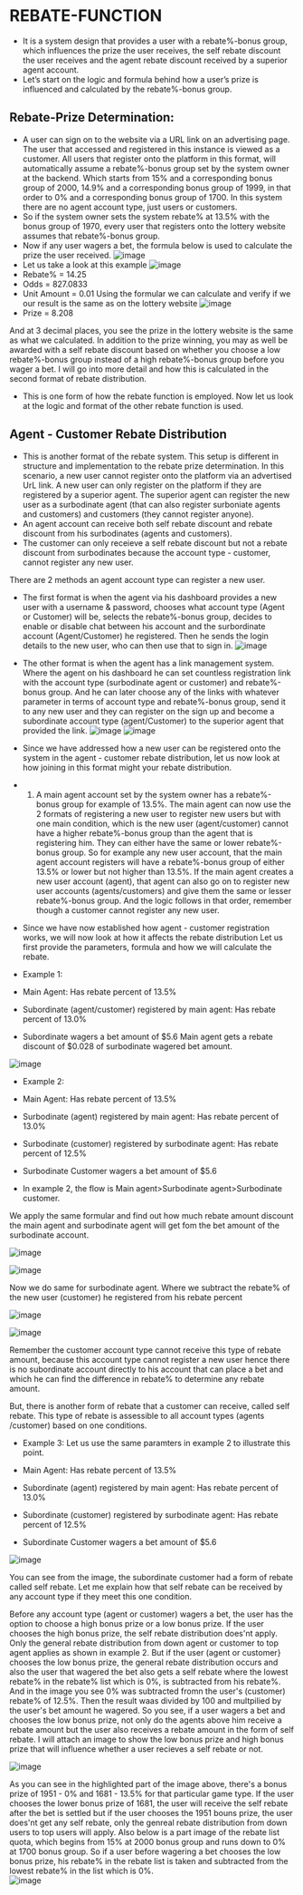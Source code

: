# REBATE-FUNCTION
- It is a system design that provides a user with a rebate%-bonus group, which influences the prize the user receives, the self rebate discount the user receives and the agent rebate discount received by a superior agent account.
- Let’s start on the logic and formula behind how a user’s prize is influenced and calculated by the rebate%-bonus group.
## Rebate-Prize Determination:
- A user can sign on to the website via a URL link on an advertising page. The user that accessed and registered in this instance is viewed as a customer. All users that register onto the platform in this format, will automatically assume a rebate%-bonus group set by the system owner at the backend. Which starts from 15% and a corresponding bonus group of 2000, 14.9% and a corresponding bonus group of 1999, in that order to 0% and a corresponding bonus group of 1700. In this system there are no agent account type, just users or customers.
- So if the system owner sets the system rebate% at 13.5% with the bonus group of 1970, every user that registers onto the lottery website assumes that rebate%-bonus group. 
- Now if any user wagers a bet, the formula below is used to calculate the prize the user received.
![image](https://github.com/user-attachments/assets/1322c721-d89a-4981-9507-1b45d9cddc6f)
- Let us take a look at this example
![image](https://github.com/user-attachments/assets/f1545f45-f752-41d6-a7b1-dce1f6273581)
- Rebate% = 14.25
- Odds = 827.0833
- Unit Amount = 0.01
Using the formular we can calculate and verify if we our result is the same as on the lottery website
![image](https://github.com/user-attachments/assets/eb70791c-be9a-477c-9dbc-aab32e6ba4f9)
- Prize = 8.208

And at 3 decimal places, you see the prize in the lottery website is the same as what we calculated.
In addition to the prize winning, you may as well be awarded with a self rebate discount based on whether you choose a low rebate%-bonus group instead of a high rebate%-bonus group before you wager a bet. I will go into more detail and how this is calculated in the second format of rebate distribution.  

- This is one form of how the rebate function is employed. Now let us look at the logic and format of the other rebate function is used.

## Agent - Customer Rebate Distribution
- This is another format of the rebate system. This setup is different in structure and implementation to the rebate prize determination. In this scenario, a new user cannot register onto the platform via an advertised UrL link. A new user can only register on the platform if they are registered by a superior agent. The superior agent can register the new user as a surbodinate agent (that can also register surboniate agents and customers) and customers (they cannot register anyone).
- An agent account can receive both self rebate discount and rebate discount from his surbodinates (agents and customers).
- The customer can only receieve a self rebate discount but not a rebate discount from surbodinates because the account type - customer, cannot register any new user.

There are 2 methods an agent account type can register a new user.

- The first format is when the agent via his dashboard provides a new user with a username & password, chooses what account type (Agent or Customer) will be, selects the rebate%-bonus group, decides to enable or disable chat between his account and the surbordinate account (Agent/Customer) he registered. Then he sends the login details to the new user, who can then use that to sign in.
![image](https://github.com/user-attachments/assets/b82c5def-adb8-4e6d-a96d-bbd0cf032ccb)


- The other format is when the agent has a link management system. Where the agent on his dashboard he can set countless registration link with the account type (surbodinate agent or customer) and rebate%-bonus group. And he can later choose any of the links with whatever parameter in terms of account type and rebate%-bonus group, send it to any new user and they can register on the sign up and become a subordinate account type (agent/Customer) to the superior agent that provided the link.
 ![image](https://github.com/user-attachments/assets/e11e6fea-d662-432b-8190-0071ce0d6d7a)
 ![image](https://github.com/user-attachments/assets/81c13ea9-351c-40c1-a25c-799b6c632364)

- Since we have addressed how a new user can be registered onto the system in the agent - customer rebate distribution, let us now look at how joining in this format might your rebate distribution.

- 1. A main agent account set by the system owner has a rebate%-bonus group for example of 13.5%. The main agent can now use the 2 formats of registering a new user to register new users but with one main condition, which is the new user (agent/customer) cannot have a higher rebate%-bonus group than the agent that is registering him. They can either have the same or lower rebate%-bonus group. So for example any new user account, that the main agent account registers will have a rebate%-bonus group of either 13.5% or lower but not higher than 13.5%. If the main agent creates a new user account (agent), that agent can also go on to register new user accounts (agents/customers) and give them the same or lesser rebate%-bonus group. And the logic follows in that order, remember though a customer cannot register any new user.
- Since we have now established how agent - customer registration works, we will now look at how it affects the rebate distribution
Let us first provide the parameters, formula and how we will calculate the rebate.
- Example 1:
- Main Agent: Has rebate percent of 13.5%
- Subordinate (agent/customer) registered by main agent: Has rebate percent of 13.0%
- Subordinate wagers a bet amount of $5.6
Main agent gets a rebate discount of $0.028 of surbodinate wagered bet amount.


![image](https://github.com/user-attachments/assets/41755531-c98b-4399-999c-067c19ef6c17)


- Example 2:
- Main Agent: Has rebate percent of 13.5%
- Surbodinate (agent) registered by main agent: Has rebate percent of 13.0%
- Surbodinate (customer) registered by surbodinate agent: Has rebate percent of 12.5%
- Surbodinate Customer wagers a bet amount of $5.6
  
- In example 2, the flow is Main agent>Surbodinate agent>Surbodinate customer.
  
We apply the same formular and find out how much rebate amount discount the main agent and surbodinate agent will get fom the bet amount of the surbodinate account.


![image](https://github.com/user-attachments/assets/7b021d85-832b-4639-8e04-65b8a65789a8)


![image](https://github.com/user-attachments/assets/a2ddf1fb-bb79-48f4-a243-58f796c2c39d)

Now we do same for surbodinate agent. Where we subtract the rebate% of the new user (customer) he registered from his rebate percent

![image](https://github.com/user-attachments/assets/85f2bc9f-80f5-4e60-891c-ebac9303a017)

![image](https://github.com/user-attachments/assets/474a754d-ea31-4faa-8b97-62885571c009)

Remember the customer account type cannot receive this type of rebate amount, because this account type cannot register a new user hence there is no subordinate account directly to his account that can place a bet and which he can find the difference in rebate% to determine any rebate amount.

But, there is another form of rebate that a customer can receive, called self rebate. This type of rebate is assessible to all account types (agents /customer) based on one conditions.

- Example 3:
Let us use the same paramters in example 2 to illustrate this point.

- Main Agent: Has rebate percent of 13.5%
- Subordinate (agent) registered by main agent: Has rebate percent of 13.0%
- Subordinate (customer) registered by surbodinate agent: Has rebate percent of 12.5%
- Subordinate Customer wagers a bet amount of $5.6

![image](https://github.com/user-attachments/assets/21cac027-3520-475d-aed7-80b3fc5ea512)

You can see from the image, the subordinate customer had a form of rebate called self rebate. Let me explain how that self rebate can be received by any account type if they meet this one condition.

Before any account type (agent or customer) wagers a bet, the user has the option to choose a high bonus prize or a low bonus prize. If the user chooses the high bonus prize, the self rebate distribution does'nt apply. Only the general rebate distribution from down agent or customer to top agent applies as shown in example 2. 
But if the user (agent or customer} chooses the low bonus prize, the general rebate distribution occurs and also the user that wagered the bet also gets a self rebate where the lowest rebate% in the rebate% list which is 0%, is subtracted from his rebate%. And in the image you see 0% was subtracted fromn the user's (customer) rebate% of 12.5%. Then the result waas divided by 100 and multpilied by the user's bet amount he wagered. 
So you see, if a user wagers a bet and chooses the low bonus prize, not only do the agents above him receive a rebate amount but the user also receives a rebate amount in the form of self rebate.
I will attach an image to show the low bonus prize and high bonus prize that will influence whether a user recieves a self rebate or not.

![image](https://github.com/user-attachments/assets/08f80a3d-ad68-40ef-b93c-a034bd1317c5)

As you can see in the highlighted part of the image above, there's a bonus prize of 1951 - 0% and 1681 - 13.5% for that particular game type. If the user chooses the lower bonus prize of 1681, the user will receive the self rebate after the bet is settled but if the user chooses the 1951 bouns prize, the user does'nt get any self rebate, only the genreal rebate distribution from down users to top users will apply.
Also below is a part image of the rebate list quota, which begins from 15% at 2000 bonus group and runs down to 0% at 1700 bonus group. So if a user before wagering a bet chooses the low bonus prize, his rebate% in the rebate list is taken and subtracted from the lowest rebate% in the list which is 0%.  
![image](https://github.com/user-attachments/assets/35ae767b-7a56-44ce-bb47-750c81204f70)
 







